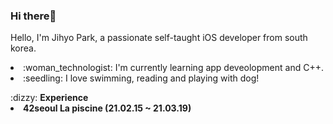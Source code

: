### Hi there👋
<p>
 </p>
Hello, I'm Jihyo Park, a passionate self-taught iOS developer from south korea.
<p>
 </p>

<li> :woman_technologist: I'm currently learning app deveolopment and C++. 
<li> :seedling: I love swimming, reading and playing with dog!
<p>
  </p>
:dizzy: <b>Experience<b>
<li>42seoul La piscine (21.02.15 ~ 21.03.19)


  

